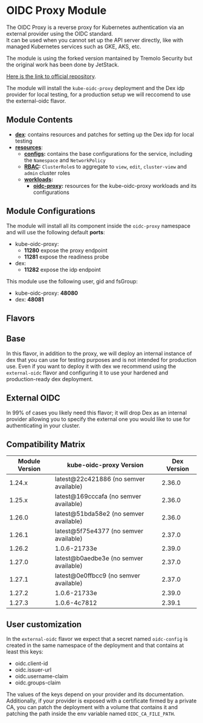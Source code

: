 # OIDC Proxy Module

The OIDC Proxy is a reverse proxy for Kubernetes authentication via an external provider using the OIDC standard.  
It can be used when you cannot set up the API server directly, like with managed Kubernetes services such as
GKE, AKS, etc.

The module is using the forked version mantained by Tremolo Security but the original work has been done by JetStack.

[Here is the link to official repository].

The module will install the `kube-oidc-proxy` deployment and the Dex idp provider for local testing, for a production
setup we will reccomend to use the external-oidc flavor.

## Module Contents

- **[dex](./dex)**: contains resources and patches for setting up the Dex idp for local testing
- **[resources](./base/resources)**:
  - **[configs](./base/resources/configs):** contains the base configurations for the service, including the `Namespace`
		and `NetworkPolicy`
  - **[RBAC](./base/resources/rbac):** `ClusterRole`s to aggregate to `view`, `edit`, `cluster-view` and `admin`
			cluster roles
  - **[workloads](./base/resources/workloads):**
    - **[oidc-proxy](./base/resources/workloads/oidc-proxy):** resources for the kube-oidc-proxy workloads and its
			configurations

## Module Configurations

The module will install all its component inside the `oidc-proxy` namespace and will use the following
default **ports**:

- kube-oidc-proxy:
  - **11280** expose the proxy endpoint
  - **11281** expose the readiness probe
- dex:
  - **11282** expose the idp endpoint

This module use the following user, gid and fsGroup:

- kube-oidc-proxy: **48080**
- dex: **48081**

## Flavors

## Base

In this flavor, in addition to the proxy, we will deploy an internal instance of dex that you can use for testing
purposes and is not intended for production use. Even if you want to deploy it with dex we recommend using the
`external-oidc` flavor and configuring it to use your hardened and production-ready dex deployment.

## External OIDC

In 99% of cases you likely need this flavor; it will drop Dex as an internal provider allowing you to
specify the external one you would like to use for authenticating in your cluster.

## Compatibility Matrix

| Module Version | kube-oidc-proxy Version                | Dex Version |
|----------------|----------------------------------------|-------------|
| 1.24.x         | latest@22c421886 (no semver available) | 2.36.0      |
| 1.25.x         | latest@169cccafa (no semver available) | 2.36.0      |
| 1.26.0         | latest@51bda58e2 (no semver available) | 2.36.0      |
| 1.26.1         | latest@5f75e4377 (no semver available) | 2.37.0      |
| 1.26.2         | 1.0.6-21733e                           | 2.39.0      |
| 1.27.0         | latest@b0aedbe3e (no semver available) | 2.37.0      |
| 1.27.1         | latest@0e0ffbcc9 (no semver available) | 2.37.0      |
| 1.27.2         | 1.0.6-21733e                           | 2.39.0      |
| 1.27.3         | 1.0.6-4c7812                           | 2.39.1      |

## User customization

In the `external-oidc` flavor we expect that a secret named `oidc-config` is created in the same namespace of the
deployment and that contains at least this keys:

- oidc.client-id
- oidc.issuer-url
- oidc.username-claim
- oidc.groups-claim

The values of the keys depend on your provider and its documentation. Additionally, if your provider is exposed
with a certificate firmed by a private CA, you can patch the deployment with a volume that contains it and
patching the path inside the env variable named `OIDC_CA_FILE_PATH`.

[Here is the link to official repository]: https://github.com/TremoloSecurity/kube-oidc-proxy
	"kube-oidc-proxy GitHub Repository"
